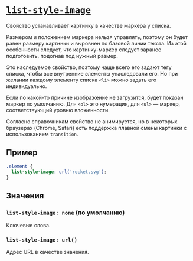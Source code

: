# [`list-style-image`](../index.md)

Свойство устанавливает картинку в качестве маркера у списка.

Размером и положением маркера нельзя управлять, поэтому он будет равен размеру картинки и выровнен по базовой линии текста. Из этой особенности следует, что картинку-маркер следует заранее подготовить, подогнав под нужный размер.

Это наследуемое свойство, поэтому чаще всего его задают тегу списка, чтобы все внутренние элементы унаследовали его. Но при желании каждому элементу списка `<li>` можно задать его индивидуально.

Если по какой-то причине изображение не загрузится, будет показан маркер по умолчанию. Для `<ol>` это нумерация, для `<ul>` — маркер, соответствующий уровню вложенности.

Согласно справочникам свойство не анимируется, но в некоторых браузерах (Chrome, Safari) есть поддержка плавной смены картинки с использованием `transition`.

## Пример

```css
.element {
  list-style-image: url('rocket.svg');
}
```

## Значения

### `list-style-image: none` (по умолчанию)

Ключевые слова.

### `list-style-image: url()`

Адрес URL в качестве значения.
